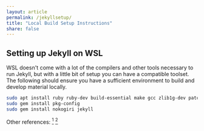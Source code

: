 ```yaml
---
layout: article
permalink: /jekyllsetup/
title: "Local Build Setup Instructions"
share: false
---
```


## Setting up  Jekyll on WSL

WSL doesn't come with a lot of the compilers and other tools necessary to run Jekyll, but with a little bit of setup you can have a compatible toolset. The following should ensure you have a sufficient environment to build and develop material locally.

```bash
sudo apt install ruby ruby-dev build-essential make gcc zlib1g-dev patch liblzma-dev nodejs
sudo gem install pkg-config
sudo gem install nokogiri jekyll
```
Other references: [<sup>1</sup>](https://lucasg.github.io/2017/01/22/Running-Jekyll-on-WSL/)
[<sup>2</sup>](https://www.richard-banks.org/2016/08/jekyll-on-bash-on-ubuntu-on-windows.html)
